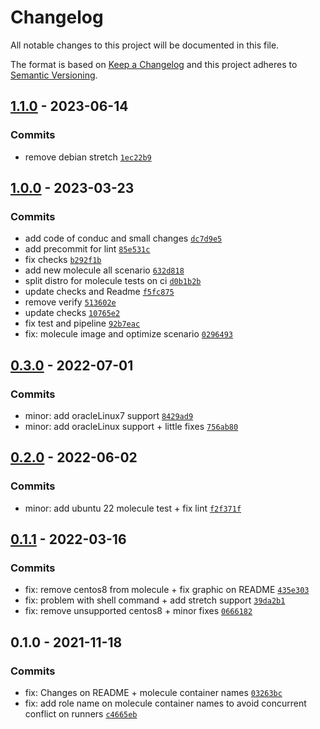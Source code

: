 # Changelog

All notable changes to this project will be documented in this file.

The format is based on [Keep a Changelog](https://keepachangelog.com/en/1.0.0/)
and this project adheres to [Semantic Versioning](https://semver.org/spec/v2.0.0.html).

## [1.1.0](https://github.com/lotusnoir/ansible-system_ldap_users/compare/1.0.0...1.1.0) - 2023-06-14

### Commits

- remove debian stretch [`1ec22b9`](https://github.com/lotusnoir/ansible-system_ldap_users/commit/1ec22b927320af3c54805939d84dcb6d0d599598)

## [1.0.0](https://github.com/lotusnoir/ansible-system_ldap_users/compare/0.3.0...1.0.0) - 2023-03-23

### Commits

- add code of conduc and small changes [`dc7d9e5`](https://github.com/lotusnoir/ansible-system_ldap_users/commit/dc7d9e56edad6765d50fe493c1477ebbdcd9e971)
- add precommit for lint [`85e531c`](https://github.com/lotusnoir/ansible-system_ldap_users/commit/85e531c1fdd7c8b9e85cf9e87aa110da78c092a3)
- fix checks [`b292f1b`](https://github.com/lotusnoir/ansible-system_ldap_users/commit/b292f1bc0a0a8b35cbdbade9bac6a4e7d41e1d44)
- add new molecule all scenario [`632d818`](https://github.com/lotusnoir/ansible-system_ldap_users/commit/632d8183364b8114a6138e0d2c51e062bb6aa325)
- split distro for molecule tests on ci [`d0b1b2b`](https://github.com/lotusnoir/ansible-system_ldap_users/commit/d0b1b2b70013264e544bc25b23bd1e0999e04122)
- update checks and Readme [`f5fc875`](https://github.com/lotusnoir/ansible-system_ldap_users/commit/f5fc87546c1a11b9cfa77b7ee54ee180c9c71799)
- remove verify [`513602e`](https://github.com/lotusnoir/ansible-system_ldap_users/commit/513602e030b7fc47c7538a303ad9dbbffe6ad569)
- update checks [`10765e2`](https://github.com/lotusnoir/ansible-system_ldap_users/commit/10765e23b1ec064106b46e9ce8105d1ea2154425)
- fix test and pipeline [`92b7eac`](https://github.com/lotusnoir/ansible-system_ldap_users/commit/92b7eacf7d5ca1f7552ee1b953031849e4328c83)
- fix: molecule image and optimize scenario [`0296493`](https://github.com/lotusnoir/ansible-system_ldap_users/commit/0296493b30e2633c102be241303995cecdb8a5cd)

## [0.3.0](https://github.com/lotusnoir/ansible-system_ldap_users/compare/0.2.0...0.3.0) - 2022-07-01

### Commits

- minor: add oracleLinux7 support [`8429ad9`](https://github.com/lotusnoir/ansible-system_ldap_users/commit/8429ad951af6a71905b42044c0222759e5c07b33)
- minor: add oracleLinux support + little fixes [`756ab80`](https://github.com/lotusnoir/ansible-system_ldap_users/commit/756ab80d5201b6321fb2672ee048177806d22d4b)

## [0.2.0](https://github.com/lotusnoir/ansible-system_ldap_users/compare/0.1.1...0.2.0) - 2022-06-02

### Commits

- minor: add ubuntu 22 molecule test + fix lint [`f2f371f`](https://github.com/lotusnoir/ansible-system_ldap_users/commit/f2f371f2c6a3748ba0586c9d56dab59a7cc0993e)

## [0.1.1](https://github.com/lotusnoir/ansible-system_ldap_users/compare/0.1.0...0.1.1) - 2022-03-16

### Commits

- fix: remove centos8 from molecule + fix graphic on README [`435e303`](https://github.com/lotusnoir/ansible-system_ldap_users/commit/435e303886444cca7ce409de2fba818a108e9edc)
- fix: problem with shell command + add stretch support [`39da2b1`](https://github.com/lotusnoir/ansible-system_ldap_users/commit/39da2b14b820c6dd8735e7962f6314f32055e838)
- fix: remove unsupported centos8 + minor fixes [`0666182`](https://github.com/lotusnoir/ansible-system_ldap_users/commit/0666182006afadef8e2d19cad80cf8709dc6ef8a)

## 0.1.0 - 2021-11-18

### Commits

- fix: Changes on README + molecule container names [`03263bc`](https://github.com/lotusnoir/ansible-system_ldap_users/commit/03263bc8d423f3cffbdee61939897e3763f4e160)
- fix: add role name on molecule container names to avoid concurrent conflict on runners [`c4665eb`](https://github.com/lotusnoir/ansible-system_ldap_users/commit/c4665ebbc4874ce2ccac175a74d1ea79ab89878c)
